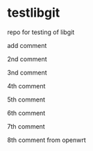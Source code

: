 # testlibgit
repo for testing of libgit 

add comment

2nd comment

3nd comment

4th comment

5th comment

6th comment

7th comment

8th comment from openwrt

